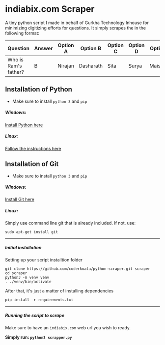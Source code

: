 # indiabix.com Scraper


 A tiny python script I made in behalf of Gurkha Technology Inhouse for minimizing digitizing efforts for questions. It simply scrapes the in the following format:
 
 | Question  |Answer | Option A |Option B |Option C |Option D | Option E|
| ------------- | ------------- |------------- |------------- |------------- |------------- |------------- |
| Who is Ram's father?  | B |Nirajan  | Dasharath | Sita  | Surya  | Maisasur |
 
 
 Installation of Python
 ---
 
 - Make sure to install `python 3` and `pip`

##### Windows:
[Install Python here](https://www.python.org/ftp/python/3.7.4/python-3.7.4-amd64.exe)

##### Linux:
[Follow the instructions here](https://itsfoss.com/python-setup-linux/)


 Installation of Git
 ---
 
 - Make sure to install `python 3` and `pip`

##### Windows:
[Install Git here](https://git-scm.com/downloads)

##### Linux:
Simply use command line git that is already included. If not, use:

`sudo apt-get install git`

---

 ##### Initial installation
 
 Setting up your script installtion folder
 ```
 git clone https://github.com/coderkoala/python-scraper.git scraper
 cd scraper
 python3 -m venv venv
 . ./venv/bin/activate
 ```
 
 After that, it's just a matter of installing dependencies
 ```
 pip install -r requirements.txt 
 ```
 ---
 ##### Running the script to scrape
 
 Make sure to have an `indiabix.com` web url you wish to ready.
 
 **Simply run: `python3 scrapper.py`** 
 
 
 
